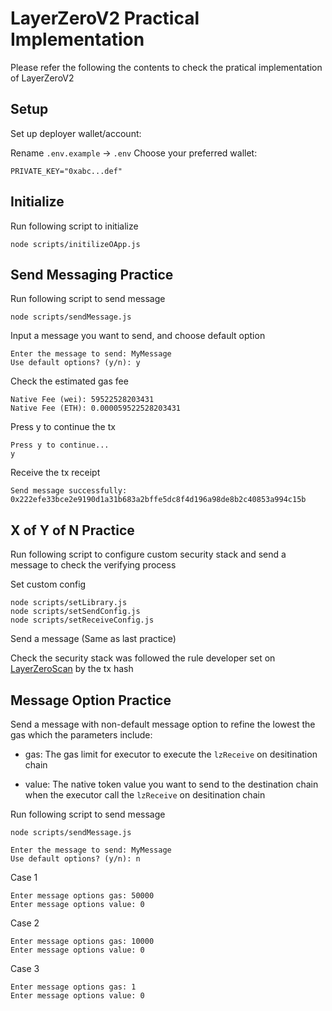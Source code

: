 # LayerZeroV2 Practical Implementation
Please refer the following the contents to check the pratical implementation of LayerZeroV2

## Setup
Set up deployer wallet/account:

Rename `.env.example` -> `.env` 
Choose your preferred wallet:

```
PRIVATE_KEY="0xabc...def"
```
## Initialize
Run following script to initialize

```
node scripts/initilizeOApp.js
```

## Send Messaging Practice
Run following script to send message
```
node scripts/sendMessage.js
```

Input a message you want to send, and choose default option
```
Enter the message to send: MyMessage
Use default options? (y/n): y
```
Check the estimated gas fee
```
Native Fee (wei): 59522528203431
Native Fee (ETH): 0.000059522528203431
```
Press y to continue the tx
```
Press y to continue...
y
```
Receive the tx receipt
```
Send message successfully: 0x222efe33bce2e9190d1a31b683a2bffe5dc8f4d196a98de8b2c40853a994c15b
```
## X of Y of N Practice
Run following script to configure custom security stack and send a message to check the verifying process

Set custom config
```
node scripts/setLibrary.js
node scripts/setSendConfig.js
node scripts/setReceiveConfig.js
```

Send a message (Same as last practice)

Check the security stack was followed the rule developer set on [LayerZeroScan](https://testnet.layerzeroscan.com/) by the tx hash


## Message Option Practice
Send a message with non-default message option to refine the lowest the gas which the parameters include: 
- gas: The gas limit for executor to execute the `lzReceive` on desitination chain

- value: The native token value you want to send to the destination chain when the executor call the `lzReceive` on desitination chain

Run following script to send message
```
node scripts/sendMessage.js
```

```
Enter the message to send: MyMessage
Use default options? (y/n): n
```
Case 1
```
Enter message options gas: 50000
Enter message options value: 0
```
Case 2
```
Enter message options gas: 10000
Enter message options value: 0
```
Case 3
```
Enter message options gas: 1
Enter message options value: 0
```
